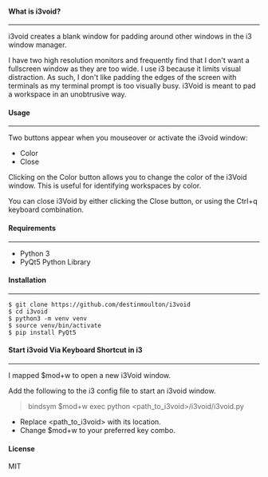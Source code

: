 #### What is i3void?

---

i3void creates a blank window for padding around other windows in the i3 window manager.

I have two high resolution monitors and frequently find that I don't want a fullscreen window as they are too wide. I use i3 because it limits visual distraction. As such, I don't like padding the edges of the screen with terminals as my terminal prompt is too visually busy. i3Void is meant to pad a workspace in an unobtrusive way.

#### Usage

---

Two buttons appear when you mouseover or activate the i3void window:

- Color
- Close

Clicking on the Color button allows you to change the color of the i3Void window. This is useful for identifying workspaces by color.

You can close i3Void by either clicking the Close button, or using the Ctrl+q keyboard combination.

#### Requirements

---

- Python 3
- PyQt5 Python Library

#### Installation

---

```
$ git clone https://github.com/destinmoulton/i3void
$ cd i3void
$ python3 -m venv venv
$ source venv/bin/activate
$ pip install PyQt5
```

#### Start i3void Via Keyboard Shortcut in i3

---

I mapped \$mod+w to open a new i3Void window.

Add the following to the i3 config file to start an i3void window.

> bindsym \$mod+w exec python <path_to_i3void>/i3void/i3void.py

- Replace <path_to_i3void> with its location.
- Change \$mod+w to your preferred key combo.

#### License

MIT
